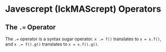 Javescrept (IckMAScrept) Operators
==================================

The `.=` Operator
-----------------

The `.=` operator is a syntax sugar operator. `x .= f()` translates to `x = x.f()`, and `x .= f().g()` translates to `x = x.f().g()`.
